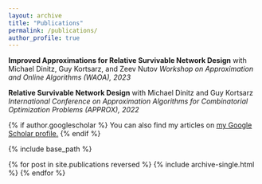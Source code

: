 ```yaml
---
layout: archive
title: "Publications" 
permalink: /publications/
author_profile: true
---
```


**Improved Approximations for Relative Survivable Network Design**
with Michael Dinitz, Guy Kortsarz, and Zeev Nutov
_Workshop on Approximation and Online Algorithms (WAOA), 2023_

**Relative Survivable Network Design**
with Michael Dinitz and Guy Kortsarz
_International Conference on Approximation Algorithms for Combinatorial Optimization Problems (APPROX), 2022_

{% if author.googlescholar %}
  You can also find my articles on <u><a href="{{author.googlescholar}}">my Google Scholar profile</a>.</u>
{% endif %}

{% include base_path %}

{% for post in site.publications reversed %}
  {% include archive-single.html %}
{% endfor %}

